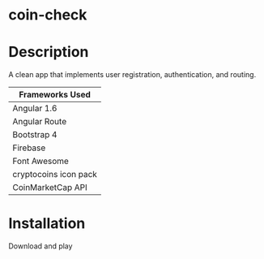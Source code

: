# coin-check

Description
=======
A clean app that implements user registration, authentication, and routing.



Frameworks Used |
------------ |
Angular 1.6 |
Angular Route |
Bootstrap 4 |
Firebase |
Font Awesome |
cryptocoins icon pack |
CoinMarketCap API|


Installation
======

Download and play
